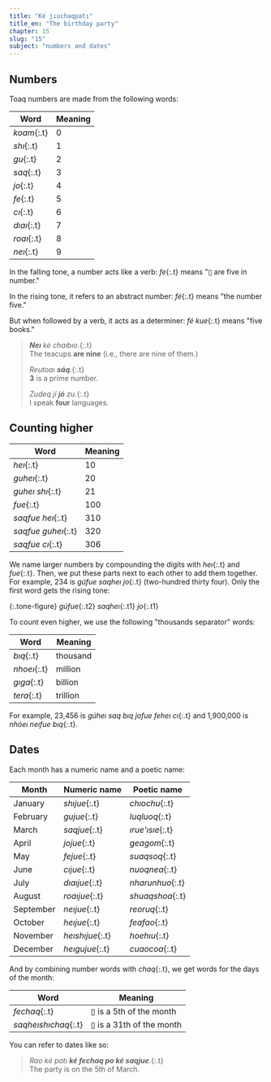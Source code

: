 ```yaml
---
title: "Ké jıuchaqpatı"
title_en: "The birthday party"
chapter: 15
slug: "15"
subject: "numbers and dates"
---
```


## Numbers

Toaq numbers are made from the following words:

| Word | Meaning |
| --- | --- |
| _koam_{:.t} | 0 |
| _shı_{:.t} | 1 |
| _gu_{:.t} | 2 |
| _saq_{:.t} | 3 |
| _jo_{:.t} | 4 |
| _fe_{:.t} | 5 |
| _cı_{:.t} | 6 |
| _dıaı_{:.t} | 7 |
| _roaı_{:.t} | 8 |
| _neı_{:.t} | 9 |

In the falling tone, a number acts like a verb: _fe_{:.t} means "▯ are five in number."

In the rising tone, it refers to an abstract number: _fé_{:.t} means "the number five."

But when followed by a verb, it acts as a determiner: _fé kue_{:.t} means "five books."

> _**Neı** ké chaıbıo._{:.t}<br>
> The teacups **are nine** (i.e., there are nine of them.)
>
> _Reutoaı **sáq**._{:.t}<br>
> **3** is a prime number.
>
> _Zudeq jí **jó** zu._{:.t}<br>
> I speak **four** languages.

## Counting higher

| Word | Meaning |
| --- | --- |
| _heı_{:.t} | 10 |
| _guheı_{:.t} | 20 |
| _guheı shı_{:.t} | 21 |
| _fue_{:.t} | 100 |
| _saqfue heı_{:.t} | 310 |
| _saqfue guheı_{:.t} | 320 |
| _saqfue cı_{:.t} | 306 |

We name larger numbers by compounding the digits with _heı_{:.t} and _fue_{:.t}. Then, we put these parts next to each other to add them together. For example, 234 is _gúfue saqheı jo_{:.t} (two-hundred thirty four). Only the first word gets the rising tone:

{:.tone-figure}
_gúfue_{:.t2} _saqheı_{:.t1} _jo_{:.t1}

To count even higher, we use the following "thousands separator" words:

| Word | Meaning |
| --- | --- |
| _bıq_{:.t} | thousand |
| _nhoeı_{:.t} | million |
| _gıga_{:.t} | billion |
| _tera_{:.t} | trillion |

For example, 23,456 is _gúheı saq bıq jofue feheı cı_{:.t} and 1,900,000 is _nhóeı neıfue bıq_{:.t}.

## Dates

Each month has a numeric name and a poetic name:

| Month | Numeric name | Poetic name |
| --- | --- | --- |
| January | _shıjue_{:.t} | _chıochu_{:.t} |
| February | _gujue_{:.t} | _luqluoq_{:.t} |
| March | _saqjue_{:.t} | _ırue'ısıe_{:.t} |
| April | _jojue_{:.t} | _geagom_{:.t} |
| May | _fejue_{:.t} | _suaqsoq_{:.t} |
| June | _cıjue_{:.t} | _nuoqnea_{:.t} |
| July | _dıaıjue_{:.t} | _nharunhuo_{:.t} |
| August | _roaıjue_{:.t} | _shuaqshoa_{:.t} |
| September | _neıjue_{:.t} | _reoruq_{:.t} |
| October | _heıjue_{:.t} | _feafao_{:.t} |
| November | _heıshıjue_{:.t} | _hoehıu_{:.t} |
| December | _heıgujue_{:.t} | _cuaocoa_{:.t} |

And by combining number words with _chaq_{:.t}, we get words for the days of the month:

| Word | Meaning |
| --- | --- |
| _fechaq_{:.t} | ▯ is a 5th of the month |
| _saqheıshıchaq_{:.t} | ▯ is a 31th of the month |

You can refer to dates like so:

> _Rao ké patı **ké fechaq po ké saqjue**._{:.t}<br>
> The party is on the 5th of March.

